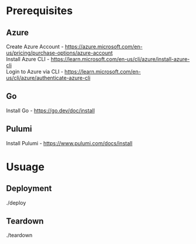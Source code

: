 # Prerequisites
## Azure
Create Azure Account - https://azure.microsoft.com/en-us/pricing/purchase-options/azure-account \
Install Azure CLI - https://learn.microsoft.com/en-us/cli/azure/install-azure-cli \
Login to Azure via CLI - https://learn.microsoft.com/en-us/cli/azure/authenticate-azure-cli
## Go
Install Go - https://go.dev/doc/install
## Pulumi
Install Pulumi - https://www.pulumi.com/docs/install
# Usuage
## Deployment
./deploy
## Teardown
./teardown
